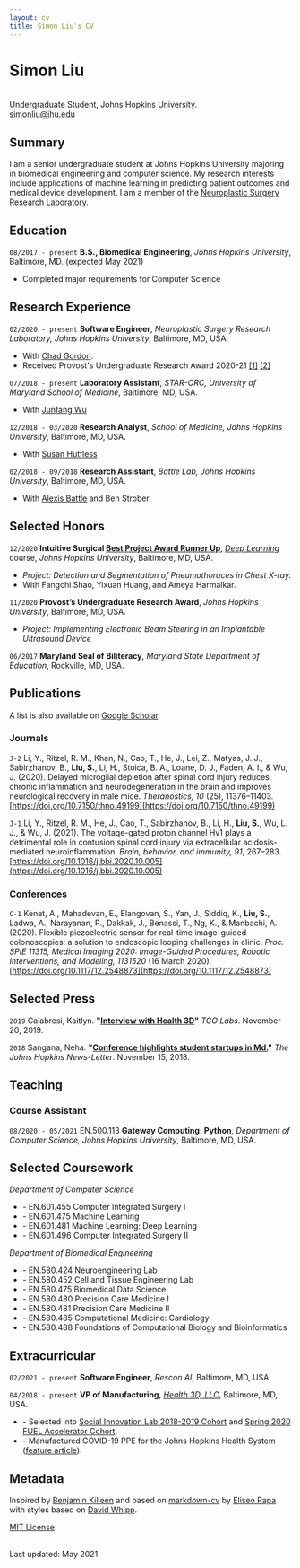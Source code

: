 ```yaml
---
layout: cv
title: Simon Liu's CV
---
```

# Simon Liu
<br/>
Undergraduate Student, Johns Hopkins University.

<div id="webaddress">
<a href="simonliu@jhu.edu">simonliu@jhu.edu</a>
</div>


## Summary

I am a senior undergraduate student at Johns Hopkins University majoring in biomedical engineering and computer science.
My research interests include applications of machine learning in predicting patient outcomes and medical device development.
I am a member of the [Neuroplastic Surgery Research Laboratory](https://www.snps2018.org/neuroplastic-surgery-lab).


## Education

`08/2017 - present`
**B.S., Biomedical Engineering**, *Johns Hopkins University*, Baltimore, MD. (expected May 2021)
- Completed major requirements for Computer Science


## Research Experience

`02/2020 - present`
**Software Engineer**, *Neuroplastic Surgery Research Laboratory, Johns Hopkins University*, Baltimore, MD, USA.
- With [Chad Gordon](https://scholar.google.com/citations?user=IFhIYJsAAAAJ&hl=en&oi=ao).
- Received Provost's Undergraduate Research Award 2020-21
[[1]](https://research.jhu.edu/wp-content/uploads/2020/11/PURA-recipients-20-21.pdf)
[[2]](https://www.cs.jhu.edu/2021/01/05/computer-science-majors-win-2020-pura-awards/)

`07/2018 - present`
**Laboratory Assistant**, *STAR-ORC, University of Maryland School of Medicine*, Baltimore, MD, USA.
- With [Junfang Wu](https://www.medschool.umaryland.edu/profiles/Wu-Junfang/)

`12/2018 - 03/2020`
**Research Analyst**, *School of Medicine, Johns Hopkins University*, Baltimore, MD, USA.
- With [Susan Hutfless](https://scholar.google.com/citations?user=NFgm82IAAAAJ&hl=en&oi=ao)

`02/2018 - 09/2018`
**Research Assistant**, *Battle Lab, Johns Hopkins University*, Baltimore, MD, USA.
- With [Alexis Battle](https://scholar.google.com/citations?user=yPOT9K0AAAAJ&hl=en&oi=ao) and Ben Strober


## Selected Honors

`12/2020`
**Intuitive Surgical [Best Project Award Runner Up](https://simonliu.dev/files/deep_awards.pdf)**, [*Deep Learning*](https://deep.cs.jhu.edu/deeplearning.html) course, *Johns Hopkins University*, Baltimore, MD, USA.
- *Project: Detection and Segmentation of Pneumothoraces in Chest X-ray.*
- With Fangchi Shao, Yixuan Huang, and Ameya Harmalkar.

`11/2020`
**Provost’s Undergraduate Research Award**, *Johns Hopkins University*, Baltimore, MD, USA.
- *Project: Implementing Electronic Beam Steering in an Implantable Ultrasound Device*

`06/2017`
**Maryland Seal of Biliteracy**, *Maryland State Department of Education*, Rockville, MD, USA.


## Publications

A list is also available on [Google Scholar](https://scholar.google.com/citations?user=fwh_UDMAAAAJ&hl=en).

### Journals

`J-2`
Li, Y., Ritzel, R. M., Khan, N., Cao, T., He, J., Lei, Z., Matyas, J. J., Sabirzhanov, B., **Liu, S.**, Li, H., Stoica, B. A., Loane, D. J., Faden, A. I., & Wu, J. (2020). Delayed microglial depletion after spinal cord injury reduces chronic inflammation and neurodegeneration in the brain and improves neurological recovery in male mice. *Theranostics, 10* (25), 11376–11403. [https://doi.org/10.7150/thno.49199](https://doi.org/10.7150/thno.49199)

`J-1`
Li, Y., Ritzel, R. M., He, J., Cao, T., Sabirzhanov, B., Li, H., **Liu, S.**, Wu, L. J., & Wu, J. (2021). The voltage-gated proton channel Hv1 plays a detrimental role in contusion spinal cord injury via extracellular acidosis-mediated neuroinflammation. *Brain, behavior, and immunity, 91*, 267–283. [https://doi.org/10.1016/j.bbi.2020.10.005](https://doi.org/10.1016/j.bbi.2020.10.005)

### Conferences

`C-1`
Kenet, A., Mahadevan, E., Elangovan, S., Yan, J., Siddiq, K., **Liu, S.**, Ladwa, A., Narayanan, R., Dakkak, J., Benassi, T., Ng, K., & Manbachi, A. (2020). Flexible piezoelectric sensor for real-time image-guided colonoscopies: a solution to endoscopic looping challenges in clinic. *Proc. SPIE 11315, Medical Imaging 2020: Image-Guided Procedures, Robotic Interventions, and Modeling, 1131520* (16 March 2020). [https://doi.org/10.1117/12.2548873](https://doi.org/10.1117/12.2548873)


## Selected Press

`2019`
Calabresi, Kaitlyn. **"[Interview with Health 3D](https://blog.tcolabs.org/health3d-interview-a933be08cfc4)"** *TCO Labs*. November 20, 2019.

`2018`
Sangana, Neha. **"[Conference highlights student startups in Md.](https://www.jhunewsletter.com/article/2018/11/conference-highlights-student-startups-in-md)"** *The Johns Hopkins News-Letter*. November 15, 2018.


## Teaching

### Course Assistant

`08/2020 - 05/2021`
EN.500.113 **Gateway Computing: Python**, *Department of Computer Science, Johns Hopkins University*, Baltimore, MD, USA.


## Selected Coursework

*Department of Computer Science*
- \- EN.601.455 Computer Integrated Surgery I
- \- EN.601.475 Machine Learning
- \- EN.601.481 Machine Learning: Deep Learning
- \- EN.601.496 Computer Integrated Surgery II


*Department of Biomedical Engineering*
- \- EN.580.424 Neuroengineering Lab
- \- EN.580.452 Cell and Tissue Engineering Lab
- \- EN.580.475 Biomedical Data Science
- \- EN.580.480 Precision Care Medicine I
- \- EN.580.481 Precision Care Medicine II
- \- EN.580.485 Computational Medicine: Cardiology
- \- EN.580.488 Foundations of Computational Biology and Bioinformatics


## Extracurricular

`02/2021 - present`
**Software Engineer**, *Rescon AI*, Baltimore, MD, USA.

`04/2018 - present`
**VP of Manufacturing**, [*Health 3D, LLC*](https://h3dprint.org), Baltimore, MD, USA.
- \- Selected into [Social Innovation Lab 2018-2019 Cohort](https://ventures.jhu.edu/news/meet-the-2018-19-social-innovation-lab-cohort/) and [Spring 2020 FUEL Accelerator Cohort](https://ventures.jhu.edu/student-alumni-ventures/).
- \- Manufactured COVID-19 PPE for the Johns Hopkins Health System ([feature article](https://www.bme.jhu.edu/news-events/news/students-organize-efforts-to-3-d-print-ppe-for-the-johns-hopkins-hospital/)).


## Metadata

Inspired by [Benjamin Killeen](https://benjamindkilleen.com) and based on [markdown-cv](https://github.com/elipapa/markdown-cv) by
[Eliseo Papa](https://elipapa.github.io/) with styles based on
[David Whipp](https://davewhipp.github.io).

[MIT License](https://opensource.org/licenses/MIT).

<br/>Last updated: May 2021<br/><br/>